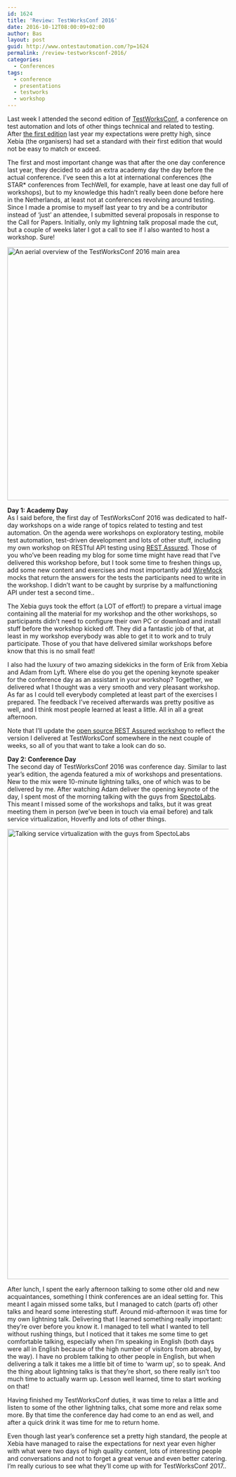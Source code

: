 ```yaml
---
id: 1624
title: 'Review: TestWorksConf 2016'
date: 2016-10-12T08:00:09+02:00
author: Bas
layout: post
guid: http://www.ontestautomation.com/?p=1624
permalink: /review-testworksconf-2016/
categories:
  - Conferences
tags:
  - conference
  - presentations
  - testworks
  - workshop
---
```

Last week I attended the second edition of <a href="http://www.testworksconf.com" target="_blank">TestWorksConf</a>, a conference on test automation and lots of other things technical and related to testing. After <a href="http://www.ontestautomation.com/review-testworks-conf-2015/" target="_blank">the first edition</a> last year my expectations were pretty high, since Xebia (the organisers) had set a standard with their first edition that would not be easy to match or exceed.

The first and most important change was that after the one day conference last year, they decided to add an extra academy day the day before the actual conference. I&#8217;ve seen this a lot at international conferences (the STAR* conferences from TechWell, for example, have at least one day full of workshops), but to my knowledge this hadn&#8217;t really been done before here in the Netherlands, at least not at conferences revolving around testing. Since I made a promise to myself last year to try and be a contributor instead of &#8216;just&#8217; an attendee, I submitted several proposals in response to the Call for Papers. Initially, only my lightning talk proposal made the cut, but a couple of weeks later I got a call to see if I also wanted to host a workshop. Sure!

<a href="http://www.ontestautomation.com/?attachment_id=1626" rel="attachment wp-att-1626"><img src="http://www.ontestautomation.com/wp-content/uploads/2016/10/twc2016_2-1024x576.jpg" alt="An aerial overview of the TestWorksConf 2016 main area" width="1024" height="576" class="aligncenter size-large wp-image-1626" srcset="https://www.ontestautomation.com/wp-content/uploads/2016/10/twc2016_2-1024x576.jpg 1024w, https://www.ontestautomation.com/wp-content/uploads/2016/10/twc2016_2-300x169.jpg 300w, https://www.ontestautomation.com/wp-content/uploads/2016/10/twc2016_2-768x432.jpg 768w, https://www.ontestautomation.com/wp-content/uploads/2016/10/twc2016_2.jpg 1600w" sizes="(max-width: 1024px) 100vw, 1024px" /></a>

**Day 1: Academy Day**  
As I said before, the first day of TestWorksConf 2016 was dedicated to half-day workshops on a wide range of topics related to testing and test automation. On the agenda were workshops on exploratory testing, mobile test automation, test-driven development and lots of other stuff, including my own workshop on RESTful API testing using <a href="http://rest-assured.io" target="_blank">REST Assured</a>. Those of you who&#8217;ve been reading my blog for some time might have read that I&#8217;ve delivered this workshop before, but I took some time to freshen things up, add some new content and exercises and most importantly add <a href="http://wiremock.org/" target="_blank">WireMock</a> mocks that return the answers for the tests the participants need to write in the workshop. I didn&#8217;t want to be caught by surprise by a malfunctioning API under test a second time..

The Xebia guys took the effort (a LOT of effort!) to prepare a virtual image containing all the material for my workshop and the other workshops, so participants didn&#8217;t need to configure their own PC or download and install stuff before the workshop kicked off. They did a fantastic job of that, at least in my workshop everybody was able to get it to work and to truly participate. Those of you that have delivered similar workshops before know that this is no small feat!

I also had the luxury of two amazing sidekicks in the form of Erik from Xebia and Adam from Lyft. Where else do you get the opening keynote speaker for the conference day as an assistant in your workshop? Together, we delivered what I thought was a very smooth and very pleasant workshop. As far as I could tell everybody completed at least part of the exercises I prepared. The feedback I&#8217;ve received afterwards was pretty positive as well, and I think most people learned at least a little. All in all a great afternoon.

Note that I&#8217;ll update the <a href="https://github.com/basdijkstra/workshops/tree/master/rest-assured" target="_blank">open source REST Assured workshop</a> to reflect the version I delivered at TestWorksConf somewhere in the next couple of weeks, so all of you that want to take a look can do so.

**Day 2: Conference Day**  
The second day of TestWorksConf 2016 was conference day. Similar to last year&#8217;s edition, the agenda featured a mix of workshops and presentations. New to the mix were 10-minute lightning talks, one of which was to be delivered by me. After watching Adam deliver the opening keynote of the day, I spent most of the morning talking with the guys from <a href="https://www.specto.io/" target="_blank">SpectoLabs</a>. This meant I missed some of the workshops and talks, but it was great meeting them in person (we&#8217;ve been in touch via email before) and talk service virtualization, Hoverfly and lots of other things.

<a href="http://www.ontestautomation.com/?attachment_id=1625" rel="attachment wp-att-1625"><img src="http://www.ontestautomation.com/wp-content/uploads/2016/10/twc2016_1-768x1024.jpg" alt="Talking service virtualization with the guys from SpectoLabs" width="768" height="1024" class="aligncenter size-large wp-image-1625" srcset="https://www.ontestautomation.com/wp-content/uploads/2016/10/twc2016_1-768x1024.jpg 768w, https://www.ontestautomation.com/wp-content/uploads/2016/10/twc2016_1-225x300.jpg 225w, https://www.ontestautomation.com/wp-content/uploads/2016/10/twc2016_1.jpg 1536w" sizes="(max-width: 768px) 100vw, 768px" /></a>

After lunch, I spent the early afternoon talking to some other old and new acquaintances, something I think conferences are an ideal setting for. This meant I again missed some talks, but I managed to catch (parts of) other talks and heard some interesting stuff. Around mid-afternoon it was time for my own lightning talk. Delivering that I learned something really important: they&#8217;re over before you know it. I managed to tell what I wanted to tell without rushing things, but I noticed that it takes me some time to get comfortable talking, especially when I&#8217;m speaking in English (both days were all in English because of the high number of visitors from abroad, by the way). I have no problem talking to other people in English, but when delivering a talk it takes me a little bit of time to &#8216;warm up&#8217;, so to speak. And the thing about lightning talks is that they&#8217;re short, so there really isn&#8217;t too much time to actually warm up. Lesson well learned, time to start working on that!

Having finished my TestWorksConf duties, it was time to relax a little and listen to some of the other lightning talks, chat some more and relax some more. By that time the conference day had come to an end as well, and after a quick drink it was time for me to return home.

Even though last year&#8217;s conference set a pretty high standard, the people at Xebia have managed to raise the expectations for next year even higher with what were two days of high quality content, lots of interesting people and conversations and not to forget a great venue and even better catering. I&#8217;m really curious to see what they&#8217;ll come up with for TestWorksConf 2017..